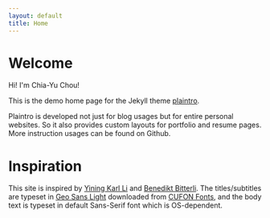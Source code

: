 ```yaml
---
layout: default
title: Home
---
```


# Welcome
Hi! I'm Chia-Yu Chou! 

This is the demo home page for the Jekyll theme [plaintro](https://github.com/xh5a5n6k6/plaintro/).

Plaintro is developed not just for blog usages but for entire personal websites. So it also provides custom layouts for portfolio and resume pages. More instruction usages can be found on Github.

# Inspiration
This site is inspired by [Yining Karl Li](https://www.yiningkarlli.com/) and [Benedikt Bitterli](https://benedikt-bitterli.me/). The titles/subtitles are typeset in [Geo Sans Light](https://www.cufonfonts.com/font/geo-sans-light/) downloaded from [CUFON Fonts](https://www.cufonfonts.com/), and the body text is typeset in default Sans-Serif font which is OS-dependent.
